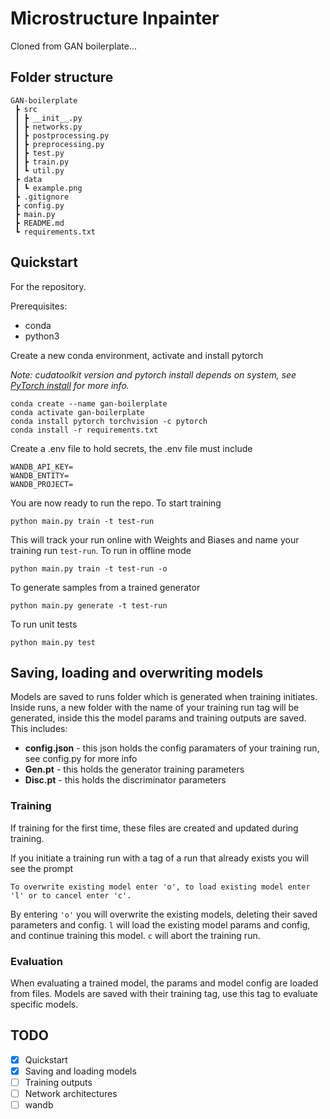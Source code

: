# Microstructure Inpainter

Cloned from GAN boilerplate...

## Folder structure

```
GAN-boilerplate
 ┣ src
 ┃ ┣ __init__.py
 ┃ ┣ networks.py
 ┃ ┣ postprocessing.py
 ┃ ┣ preprocessing.py
 ┃ ┣ test.py
 ┃ ┣ train.py
 ┃ ┗ util.py
 ┣ data
 ┃ ┗ example.png
 ┣ .gitignore
 ┣ config.py
 ┣ main.py
 ┣ README.md
 ┗ requirements.txt
```

## Quickstart

For the repository.

Prerequisites:

- conda
- python3

Create a new conda environment, activate and install pytorch

_Note: cudatoolkit version and pytorch install depends on system, see [PyTorch install](https://pytorch.org/get-started/locally/) for more info._

```
conda create --name gan-boilerplate
conda activate gan-boilerplate
conda install pytorch torchvision -c pytorch
conda install -r requirements.txt
```

Create a .env file to hold secrets, the .env file must include

```
WANDB_API_KEY=
WANDB_ENTITY=
WANDB_PROJECT=
```

You are now ready to run the repo. To start training

```
python main.py train -t test-run
```

This will track your run online with Weights and Biases and name your training run `test-run`. To run in offline mode

```
python main.py train -t test-run -o
```

To generate samples from a trained generator

```
python main.py generate -t test-run
```

To run unit tests

```
python main.py test
```

## Saving, loading and overwriting models

Models are saved to runs folder which is generated when training initiates. Inside runs, a new folder with the name of your training run tag will be generated, inside this the model params and training outputs are saved. This includes:

- **config.json** - this json holds the config paramaters of your training run, see config.py for more info
- **Gen.pt** - this holds the generator training parameters
- **Disc.pt** - this holds the discriminator parameters

### Training

If training for the first time, these files are created and updated during training.

If you initiate a training run with a tag of a run that already exists you will see the prompt

```
To overwrite existing model enter 'o', to load existing model enter 'l' or to cancel enter 'c'.
```

By entering `'o'` you will overwrite the existing models, deleting their saved parameters and config. `l` will load the existing model params and config, and continue training this model. `c` will abort the training run.

### Evaluation

When evaluating a trained model, the params and model config are loaded from files. Models are saved with their training tag, use this tag to evaluate specific models.

## TODO

- [x] Quickstart
- [x] Saving and loading models
- [ ] Training outputs
- [ ] Network architectures
- [ ] wandb
